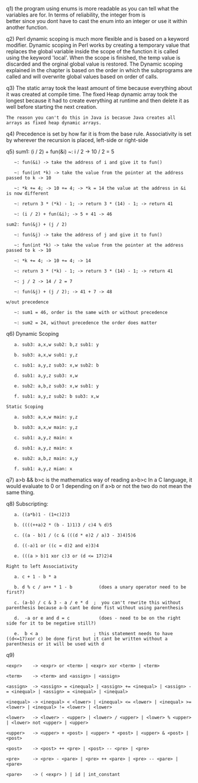q1) the program using enums is more readable as you can tell what the variables are for. In terms of reliability, the integer from is       
    better since you dont have to cast the enum into an integer or use it within another function.

q2) Perl dynamic scoping is much more flexible and is based on a keyword modifier. Dynamic scoping in Perl works by creating a temporary 
    value that replaces the global variable inside the scope of the function it is called using the keyword 'local'. When the scope is finished, the temp value is discarded and the orginal global value is restored. The Dynamic scoping explained in the chapter is based on the order in which the subprograms are called and will overwrite global values based on order of calls.

q3) The static array took the least amount of time because everything about it was created at compile time. The fixed Heap dynamic array       took the longest because it had to create everything at runtime and then delete it as well before starting the next creation.
    
    The reason you can't do this in Java is becasue Java creates all arrays as fixed heap dynamic arrays.
 
q4) Precedence is set by how far it is from the base rule. 
    Associativity is set by wherever the recursion is placed, left-side or right-side

q5) sum1: (i / 2) + fun(&i)
       ~: i / 2 -> 10 / 2 = 5
       
       ~: fun(&i) -> take the address of i and give it to fun()
       
       ~: fun(int *k) -> take the value from the pointer at the address passed to k -> 10
       
       ~: *k += 4; -> 10 += 4; -> *k = 14 the value at the address in &i is now different
       
       ~: return 3 * (*k) - 1; -> return 3 * (14) - 1; -> return 41
       
       ~: (i / 2) + fun(&i); -> 5 + 41 -> 46
    
    sum2: fun(&j) + (j / 2)
       
       ~: fun(&j) -> take the address of j and give it to fun()
       
       ~: fun(int *k) -> take the value from the pointer at the address passed to k -> 10
       
       ~: *k += 4; -> 10 += 4; -> 14
       
       ~: return 3 * (*k) - 1; -> return 3 * (14) - 1; -> return 41
       
       ~: j / 2 -> 14 / 2 = 7
       
       ~: fun(&j) + (j / 2); -> 41 + 7 -> 48
    
    w/out precedence 
       
       ~: sum1 = 46, order is the same with or without precedence
       
       ~: sum2 = 24, without precedence the order does matter


q6) Dynamic Scoping
   
       a. sub3: a,x,w sub2: b,z sub1: y
       
       b. sub3: a,x,w sub1: y,z 
       
       c. sub1: a,y,z sub3: x,w sub2: b
       
       d. sub1: a,y,z sub3: x,w 
       
       e. sub2: a,b,z sub3: x,w sub1: y
       
       f. sub1: a,y,z sub2: b sub3: x,w
    
    Static Scoping
      
       a. sub3: a,x,w main: y,z
       
       b. sub3: a,x,w main: y,z
       
       c. sub1: a,y,z main: x
       
       d. sub1: a,y,z main: x
       
       e. sub2: a,b,z main: x,y
       
       f. sub1: a,y,z mian: x

q7) a>b && b>c is the mathematics way of reading a>b>c
    In a C language, it would evaluate to 0 or 1 depending on if a>b or not
    the two do not mean the same thing.
    
q8) Subscripting:
       
       a. ((a*b)1 - (1+c)2)3
       
       b. ((((++a)2 * (b - 1)1)3 / c)4 % d)5
       
       c. ((a - b)1 / (c & (((d * e)2 / a)3 - 3)4)5)6
       
       d. ((-a)1 or ((c = d)2 and e)3)4
       
       e. (((a > b)1 xor c)3 or (d <= 17)2)4
    
    Right to left Associativity
       
       a. c + 1 - b * a
       
       b. d % c / a++ * 1 - b          (does a unary operator need to be first?)
       
       c. (a-b) / c & 3 - a / e * d  ;  you can't rewrite this without parenthesis because a-b cant be done fist without using parenthesis
       
       d.  -a or e and d = c           (does - need to be on the right side for it to be negative still?)
       
       e.  b < a                     ; this statement needs to have ((d<=17)xor c) be done first but it cant be written without a parenthesis or it will be used with d 

q9)

    <expr>    -> <expr> or <term> | <expr> xor <term> | <term>
    
    <term>    -> <term> and <assign> | <assign>
    
    <assign>  -> <assign> = <inequal> | <assign> += <inequal> | <assign> -= <inequal> | <assign> = <inequal> | <inequal>
    
    <inequal> -> <inequal> < <lower> | <inequal> <= <lower> | <inequal> >= <lower> | <inequal> != <lower> | <lower>
    
    <lower>   -> <lower> - <upper> | <lower> / <upper> | <lower> % <upper> | <lower> not <upper> | <upper>
    
    <upper>   -> <upper> + <post> | <upper> * <post> | <upper> & <post> | <post>
    
    <post>    -> <post> ++ <pre> | <post> -- <pre> | <pre>
    
    <pre>     -> <pre> - <pare> | <pre> ++ <pare> | <pre> -- <pare> | <pare>
    
    <pare>    -> ( <expr> ) | id | int_constant
       
